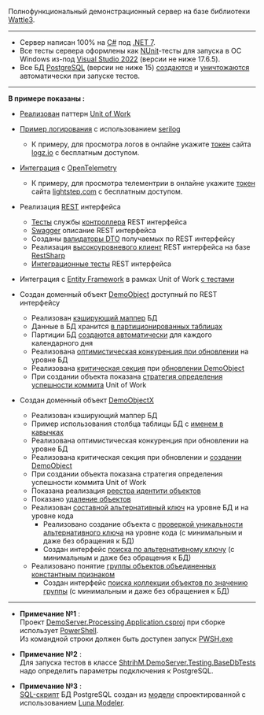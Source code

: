 Полнофункциональный демонстрационный сервер на базе библиотеки [Wattle3](https://github.com/KlestovAlexej/Wattle3.Examples).

---

- Сервер написан 100% на [C#](https://ru.wikipedia.org/wiki/C_Sharp) под [.NET 7](https://devblogs.microsoft.com/dotnet/announcing-dotnet-7/).
- Все тесты сервера оформлены как [NUnit](https://nunit.org/)-тесты для запуска в ОС Windows из-под [Visual Studio 2022](https://visualstudio.microsoft.com/ru/vs/) (версии не ниже 17.6.5).
- Все БД [PostgreSQL](https://www.postgresql.org/) (версии не ниже 15) [создаются](https://github.com/KlestovAlexej/Wattle3.DemoServer/blob/95348fd30ce41607e97bd4b727b0e72fa0861db7/src/DemoServer.Testing/BaseDbTests.cs#L55) и [уничтожаются](https://github.com/KlestovAlexej/Wattle3.DemoServer/blob/95348fd30ce41607e97bd4b727b0e72fa0861db7/src/DemoServer.Testing/BaseDbTests.cs#L70) автоматически при запуске тестов.

---

**В примере показаны :**

- [Реализован](src/DemoServer.Processing.Model/Implements/UnitOfWork.cs) паттерн [Unit of Work](https://martinfowler.com/eaaCatalog/unitOfWork.html)
- [Пример логирования](https://github.com/KlestovAlexej/Wattle3.DemoServer/blob/33de4b303ffb87c1ce43c089b191ebe04c301da4/src/DemoServer.Processing.Application/appsettings.json#L12) с использованием [serilog](https://serilog.net/)
	- К примеру, для просмотра логов в онлайне укажите [токен](https://github.com/KlestovAlexej/Wattle3.DemoServer/blob/76abbcacc47f599b4731c22b0acb9f201e2efc32/src/DemoServer.Processing.Application/appsettings.json#L36) сайта [logz.io](https://logz.io/) с бесплатным доступом.
- [Интеграция](src/DemoServer.Processing.Model/Implements/Metrics.cs) с [OpenTelemetry](https://opentelemetry.io/)
	- К примеру, для просмотра телементрии в онлайне укажите [токен](https://github.com/KlestovAlexej/Wattle3.DemoServer/blob/59b7edeb70966acca443b4a8c4afc3fb133d688e/src/DemoServer.Processing.Application/Program.cs#L89) сайта [lightstep.com](https://app.lightstep.com/signin?redirect=%2F) с бесплатным доступом.
- Реализация [REST](https://learn.microsoft.com/ru-ru/aspnet/core/tutorials/first-web-api?view=aspnetcore-7.0&tabs=visual-studio) интерфейса
	- [Тесты](tests/DemoServer.Processing.Tests.Model/TestsDemoObjectControllerService.cs) службы [контроллера](src/DemoServer.Processing.Api/DemoObjectController.cs) REST интерфейса
	- [Swagger](https://learn.microsoft.com/ru-ru/aspnet/core/tutorials/getting-started-with-swashbuckle?view=aspnetcore-7.0&tabs=visual-studio) описание REST интерфейса
	- Созданы [валидаторы DTO](src/DemoServer.Processing.Api/Validators/WebApplicationBuilderExtensions.cs) получаемых по REST интерфейсу
	- Реализация [высокоуровневого клиент](src/DemoServer.Processing.Api.Clients/ProcessingClient.cs) REST интерфейса на базе [RestSharp](https://restsharp.dev/)
	- [Интеграционные тесты](tests/DemoServer.Processing.Tests.Application/TestsApiServer.cs) REST интерфейса
- Интеграция с [Entity Framework](https://learn.microsoft.com/ru-ru/ef/core/get-started/overview/first-app?tabs=netcore-cli) в рамках Unit of Work [c тестами](tests/DemoServer.Processing.Tests.Model/TestsUnitOfWork.cs)

- Создан доменный объект [DemoObject](src/DemoServer.Processing.Model/DomainObjects/DemoObject/DomainObjectDemoObject.cs) доступный по REST интерфейсу
	- Реализован [кэширующий маппер](https://github.com/KlestovAlexej/Wattle3.DemoServer/blob/061c419225f81fbdecfec4bce193b8e396812456/src/DemoServer.Processing.Common/WellknownDomainObjectFields.cs#L180) БД
	- Данные в БД хранится [в партиционированных таблицах](https://github.com/KlestovAlexej/Wattle3.DemoServer/blob/061c419225f81fbdecfec4bce193b8e396812456/src/DemoServer.Processing.Common/WellknownDomainObjectFields.cs#L181)
	- Партиции БД [создаются автоматически](src/DemoServer.Processing.Model/Implements/PartitionsSponsor.cs) для каждого календарного дня
	- Реализована [оптимистическая конкуренция при обновлении](https://github.com/KlestovAlexej/Wattle3.DemoServer/blob/061c419225f81fbdecfec4bce193b8e396812456/src/DemoServer.Processing.Common/WellknownDomainObjectFields.cs#L183) на уровне БД
	- Реализована [критическая секция](src/DemoServer.Processing.Model/Implements/UnitOfWorkLocks/UnitOfWorkLocksHubTyped.cs) при [обновлении DemoObject](https://github.com/KlestovAlexej/Wattle3.DemoServer/blob/061c419225f81fbdecfec4bce193b8e396812456/src/DemoServer.Processing.Model/DomainObjects/DemoObject/DomainObjectDemoObject.cs#L95)
	- При создании объекта показана [стратегия определения успешности коммита](https://github.com/KlestovAlexej/Wattle3.DemoServer/blob/061c419225f81fbdecfec4bce193b8e396812456/src/DemoServer.Processing.Model/DomainObjects/DemoObject/DomainObjectDemoObject.cs#L152) Unit of Work 

- Создан доменный объект [DemoObjectX](src/DemoServer.Processing.Model/DomainObjects/DemoObject/DomainObjectDemoObject.cs)
	- Реализован кэширующий маппер БД
	- Пример использования столбца таблицы БД с [именем в кавычках](https://github.com/KlestovAlexej/Wattle3.DemoServer/blob/92ca77457c4f495fde82e4202aeaf3bc03067d74/src/DemoServer.Processing.Common/WellknownDomainObjectFields.cs#L280)
	- Реализована оптимистическая конкуренция при обновлении на уровне БД
	- Реализована критическая секция при обновлении и [создании DemoObject](https://github.com/KlestovAlexej/Wattle3.DemoServer/blob/92ca77457c4f495fde82e4202aeaf3bc03067d74/src/DemoServer.Processing.Model/DomainObjects/DemoObjectX/DomainObjectIntergratorDemoObjectX.cs#L44)
	- При создании объекта показана стратегия определения успешности коммита Unit of Work 
	- Показана реализация [реестра идентити объектов](src/DemoServer.Processing.Model/DomainObjects/DemoObjectX/DemoObjectXIdentitiesService.cs)
	- Показано [удаление объектов](https://github.com/KlestovAlexej/Wattle3.DemoServer/blob/92ca77457c4f495fde82e4202aeaf3bc03067d74/src/DemoServer.Processing.Model/DomainObjects/DemoObjectX/DomainObjectDemoObjectX.cs#L141)
	- Реализован [составной альтернативный ключ](https://github.com/KlestovAlexej/Wattle3.DemoServer/blob/92ca77457c4f495fde82e4202aeaf3bc03067d74/src/DemoServer.Processing.Common/WellknownDomainObjectFields.cs#L224C1-L224C1) на уровне БД и на уровне кода
		- Реализовано создание объекта с [проверкой уникальности альтернативного ключа](https://github.com/KlestovAlexej/Wattle3.DemoServer/blob/92ca77457c4f495fde82e4202aeaf3bc03067d74/src/DemoServer.Processing.Model/DomainObjects/DemoObjectX/DomainObjectIntergratorDemoObjectX.cs#L52) на уровне кода (с минимальным и даже без обращения к БД)
		- Создан интерфейс [поиска по альтернативному ключу](https://github.com/KlestovAlexej/Wattle3.DemoServer/blob/92ca77457c4f495fde82e4202aeaf3bc03067d74/src/DemoServer.Processing.Model/DomainObjects/DemoObjectX/DomainObjectRegisterDemoObjectX.cs#L15) (с минимальным и даже без обращения к БД)
	- Реализовано понятие [группы объектов объединенных константным признаком](https://github.com/KlestovAlexej/Wattle3.DemoServer/blob/92ca77457c4f495fde82e4202aeaf3bc03067d74/src/DemoServer.Processing.Common/WellknownDomainObjectFields.cs#L225)
		- Создан интерфейс [поиска коллекции объектов по значению группы](https://github.com/KlestovAlexej/Wattle3.DemoServer/blob/92ca77457c4f495fde82e4202aeaf3bc03067d74/src/DemoServer.Processing.Model/DomainObjects/DemoObjectX/DomainObjectRegisterDemoObjectX.cs#L15) (с минимальным и даже без обращениея к БД)

---

- **Примечание №1** :
<br/>Проект [DemoServer.Processing.Application.csproj](src/DemoServer.Processing.Application/DemoServer.Processing.Application.csproj) при сборке использует [PowerShell](https://learn.microsoft.com/en-us/powershell/scripting/install/installing-powershell?view=powershell-7.3).
<br/>Из командной строки должен быть доступен запуск [PWSH.exe](https://learn.microsoft.com/ru-ru/powershell/module/microsoft.powershell.core/about/about_pwsh?view=powershell-7.3)

- **Примечание №2** :
<br/>Для запуска тестов в классе [ShtrihM.DemoServer.Testing.BaseDbTests](src/DemoServer.Testing/BaseDbTests.cs) надо определить параметры подключения к PostgreSQL.

- **Примечание №3** :
<br/>[SQL-скрипт](src/DemoServer.Processing.DataAccess.Postgresql/DemoServer.Processing.sql) БД PostgreSQL создан из [модели](src/DemoServer.Processing.DataAccess.Postgresql/DemoServer.Processing.dmm) спроектированной с использованием [Luna Modeler](https://www.datensen.com/data-modeling/luna-modeler-for-relational-databases.html).
